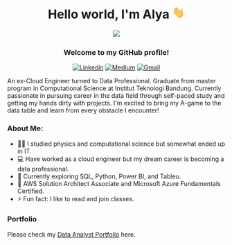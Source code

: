 <div align="center">
  <h1>Hello world, I'm Alya <img src='https://github.com/elhakimyasya/elhakimyasya/blob/master/assets/Hi.gif' width='29' height='29'/></h1>
  <img src="https://media.giphy.com/media/11JTxkrmq4bGE0/giphy.gif" width="400"/>
  <h3>Welcome to my GitHub profile!</h3>

  [![Linkedin](https://img.shields.io/badge/LinkedIn-0077B5?style=for-the-badge&logo=linkedin&logoColor=white)](https://linkedin.com/in/alyamf)
  [![Medium](https://img.shields.io/badge/Medium-12100E?style=for-the-badge&logo=medium&logoColor=white)](https://medium.com/@mutiaraa)    [![Gmail](https://img.shields.io/badge/Gmail-D14836?style=for-the-badge&logo=gmail&logoColor=white)](mailto:alyamf@gmail.com)
  
</div>

An ex-Cloud Engineer turned to Data Professional. Graduate from master program in Computational Science at Institut Teknologi Bandung. Currently passionate in pursuing career in the data field through self-paced study and getting my hands dirty with projects. I'm excited to bring my A-game to the data table and learn from every obstacle I encounter!

### About Me:
- 👩‍🎓 I studied physics and computational science but somewhat ended up in IT.
- 💻 Have worked as a cloud engineer but my dream career is becoming a data professional.
- 🔬 Currently exploring SQL, Python, Power BI, and Tableu.
- 🔖 AWS Solution Architect Associate and Microsoft Azure Fundamentals Certified.
- ⚡ Fun fact: I like to read and join classes.

### Portfolio
Please check my <a href="https://github.com/alyamutiara/DataAnalyst-Portfolio">Data Analyst Portfolio</a> here.

<!--
**alyamutiara/alyamutiara** is a ✨ _special_ ✨ repository because its `README.md` (this file) appears on your GitHub profile.

Here are some ideas to get you started:

- 🔭 I’m currently working on ...
- 🌱 I’m currently learning ...
- 👯 I’m looking to collaborate on ...
- 🤔 I’m looking for help with ...
- 💬 Ask me about ...
- 📫 How to reach me: ...
- 😄 Pronouns: ...
- ⚡ Fun fact: ...
-->
